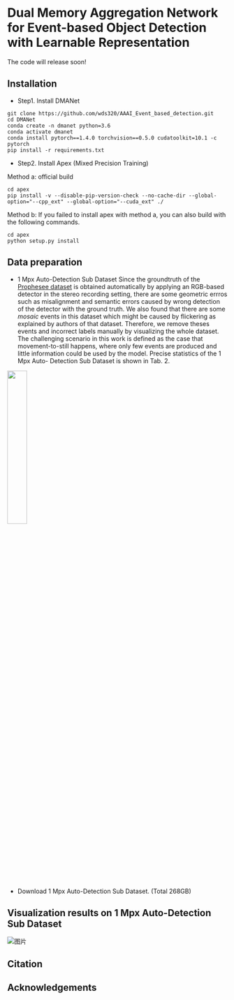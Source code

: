 # Dual Memory Aggregation Network for Event-based Object Detection with Learnable Representation
The code will release soon!


## Installation
- Step1. Install DMANet
```
git clone https://github.com/wds320/AAAI_Event_based_detection.git
cd DMANet
conda create -n dmanet python=3.6
conda activate dmanet
conda install pytorch==1.4.0 torchvision==0.5.0 cudatoolkit=10.1 -c pytorch
pip install -r requirements.txt
```
- Step2. Install Apex (Mixed Precision Training)

Method a: official build
```
cd apex
pip install -v --disable-pip-version-check --no-cache-dir --global-option="--cpp_ext" --global-option="--cuda_ext" ./
```
Method b: If you failed to install apex with method a, you can also build with the following commands.
```
cd apex
python setup.py install
```


## Data preparation
- 1 Mpx Auto-Detection Sub Dataset
Since the groundtruth of the [Prophesee dataset](https://www.prophesee.ai/2020/11/24/automotive-megapixel-event-based-dataset/) is obtained automatically by applying an RGB-based detector in the stereo recording setting, there are some geometric errros such as misalignment and semantic errors caused by wrong detection of the detector with the ground truth. We also found that there are some $mosaic$ events in this dataset which might be caused by flickering as explained by authors of that dataset. Therefore, we remove theses events and incorrect labels manually by visualizing the whole dataset. The challenging scenario in this work is defined as the case that movement-to-still happens, where only few events are produced and little information could be used by the model. Precise statistics of the 1 Mpx Auto-
Detection Sub Dataset is shown in Tab. 2.
<div style="align: center">
<img src="https://github.com/wds320/AAAI_Event_based_detection/blob/main/subdataset.png" width="30%" />
</div>
  
- Download 1 Mpx Auto-Detection Sub Dataset. (Total 268GB)




## Visualization results on 1 Mpx Auto-Detection Sub Dataset
![图片](https://github.com/wds320/AAAI_Event_based_detection/blob/main/case.png)



## Citation



## Acknowledgements
